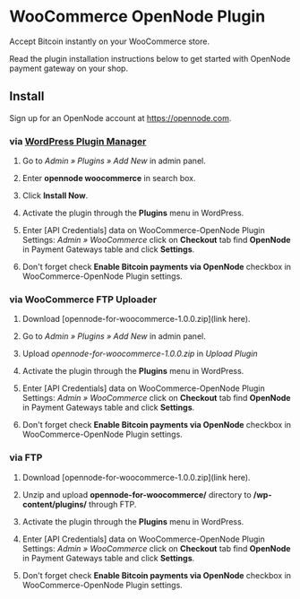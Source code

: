 # WooCommerce OpenNode Plugin

Accept Bitcoin instantly on your WooCommerce store.

Read the plugin installation instructions below to get started with OpenNode payment gateway on your shop.

## Install

Sign up for an OpenNode account at <https://opennode.com>.

### via [WordPress Plugin Manager](https://codex.wordpress.org/Plugins_Add_New_Screen)

1. Go to *Admin » Plugins » Add New* in admin panel.

2. Enter **opennode woocommerce** in search box.

3. Click **Install Now**.

4. Activate the plugin through the **Plugins** menu in WordPress.

5. Enter [API Credentials] data on WooCommerce-OpenNode Plugin Settings: *Admin » WooCommerce* click on **Checkout** tab find **OpenNode** in Payment Gateways table and click **Settings**.

6. Don't forget check **Enable Bitcoin payments via OpenNode** checkbox in WooCommerce-OpenNode Plugin settings.

### via WooCommerce FTP Uploader

1. Download [opennode-for-woocommerce-1.0.0.zip](link here).

2. Go to *Admin » Plugins » Add New* in admin panel.

3. Upload *opennode-for-woocommerce-1.0.0.zip* in *Upload Plugin*

4. Activate the plugin through the **Plugins** menu in WordPress.

5. Enter [API Credentials] data on WooCommerce-OpenNode Plugin Settings: *Admin » WooCommerce* click on **Checkout** tab find **OpenNode** in Payment Gateways table and click **Settings**.

6. Don't forget check **Enable Bitcoin payments via OpenNode** checkbox in WooCommerce-OpenNode Plugin settings.

### via FTP

1. Download [opennode-for-woocommerce-1.0.0.zip](link here).

2. Unzip and upload **opennode-for-woocommerce/** directory to **/wp-content/plugins/** through FTP.

3. Activate the plugin through the **Plugins** menu in WordPress.

4. Enter [API Credentials] data on WooCommerce-OpenNode Plugin Settings: *Admin » WooCommerce* click on **Checkout** tab find **OpenNode** in Payment Gateways table and click **Settings**.

5. Don't forget check **Enable Bitcoin payments via OpenNode** checkbox in WooCommerce-OpenNode Plugin settings.
